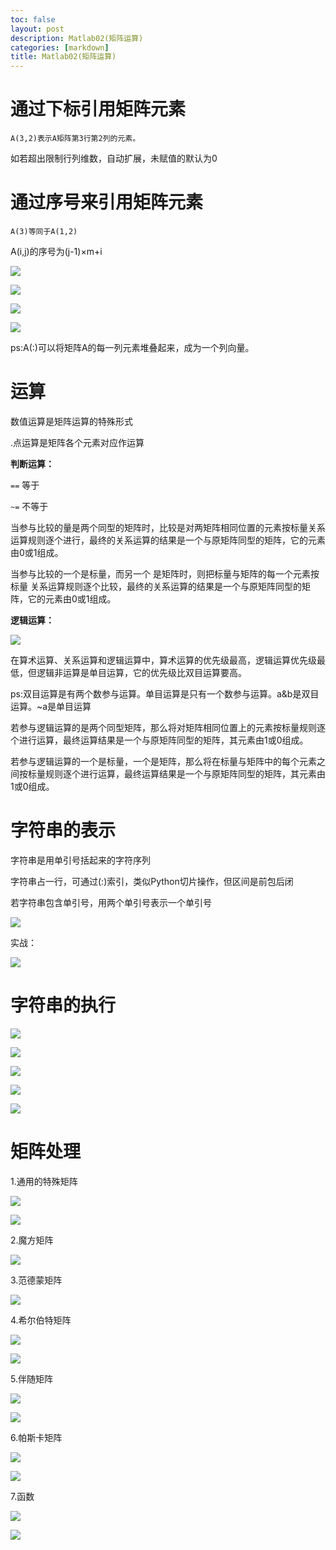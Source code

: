 ```yaml
---
toc: false
layout: post
description: Matlab02(矩阵运算)
categories: [markdown]
title: Matlab02(矩阵运算)
---
```

# 通过下标引用矩阵元素

    A(3,2)表示A矩阵第3行第2列的元素。

如若超出限制行列维数，自动扩展，未赋值的默认为0

# 通过序号来引用矩阵元素

    A(3)等同于A(1,2)

A(i,j)的序号为(j-1)×m+i

![](https://pic.liesio.com/2020/07/01/cc520c6914e49.png)

![](https://pic.liesio.com/2020/07/01/5828824bbcbcd.png)

![](https://pic.liesio.com/2020/07/01/35d80bd443d75.png)

![](https://pic.liesio.com/2020/07/01/b61f9aea934ae.png)

ps:A(:)可以将矩阵A的每一列元素堆叠起来，成为一个列向量。

# 运算

数值运算是矩阵运算的特殊形式

.点运算是矩阵各个元素对应作运算

**判断运算：**

```==``` 等于

```~=``` 不等于

当参与比较的量是两个同型的矩阵时，比较是对两矩阵相同位置的元素按标量关系运算规则逐个进行，最终的关系运算的结果是一个与原矩阵同型的矩阵，它的元素由0或1组成。

当参与比较的一个是标量，而另一个 是矩阵时，则把标量与矩阵的每一个元素按标量 关系运算规则逐个比较，最终的关系运算的结果是一个与原矩阵同型的矩阵，它的元素由0或1组成。

**逻辑运算：**

![](https://pic.liesio.com/2020/07/01/0bcc24507b4ae.png)

在算术运算、关系运算和逻辑运算中，算术运算的优先级最高，逻辑运算优先级最低，但逻辑非运算是单目运算，它的优先级比双目运算要高。

ps:双目运算是有两个数参与运算。单目运算是只有一个数参与运算。a&b是双目运算。~a是单目运算

若参与逻辑运算的是两个同型矩阵，那么将对矩阵相同位置上的元素按标量规则逐个进行运算，最终运算结果是一个与原矩阵同型的矩阵，其元素由1或0组成。

若参与逻辑运算的一个是标量，一个是矩阵，那么将在标量与矩阵中的每个元素之间按标量规则逐个进行运算，最终运算结果是一个与原矩阵同型的矩阵，其元素由1或0组成。

# 字符串的表示

字符串是用单引号括起来的字符序列

字符串占一行，可通过(:)索引，类似Python切片操作，但区间是前包后闭

若字符串包含单引号，用两个单引号表示一个单引号

![](https://pic.liesio.com/2020/07/02/9f83806c16fa8.png)

实战：

![](https://pic.liesio.com/2020/07/02/8f5eb22583b75.png)

# 字符串的执行

![](https://pic.liesio.com/2020/07/02/c5686ed1eaa29.png)

![](https://pic.liesio.com/2020/07/02/441c52ec8ffab.png)

![](https://pic.liesio.com/2020/07/02/7d01852065b2d.png)

![](https://pic.liesio.com/2020/07/02/57ed3a3e10074.png)

![](https://pic.liesio.com/2020/07/02/cc30bf11fc6e2.png)

# 矩阵处理

1.通用的特殊矩阵

![](https://pic.liesio.com/2020/07/29/6610000f82824.png)

![](https://pic.liesio.com/2020/07/29/deec89d35be5b.png)

2.魔方矩阵

![](https://pic.liesio.com/2020/07/29/fe23fddf8530f.png)

3.范德蒙矩阵

![](https://pic.liesio.com/2020/07/29/24f2cde7a1086.png)

4.希尔伯特矩阵

![](https://pic.liesio.com/2020/07/29/2bb3daddcd3ef.png)

![](https://pic.liesio.com/2020/07/29/a4514e16a55f6.png)

5.伴随矩阵

![](https://pic.liesio.com/2020/07/29/c4b576bd62e01.png)

![](https://pic.liesio.com/2020/07/29/75b1fa99b1cad.png)

6.帕斯卡矩阵

![](https://pic.liesio.com/2020/07/29/bc4746840318a.png)

![](https://pic.liesio.com/2020/07/29/873234024183a.png)

7.函数

![](https://pic.liesio.com/2020/07/29/80b7a2ea1dec5.png)

![](https://pic.liesio.com/2020/07/29/5c2dc862c107c.png)
